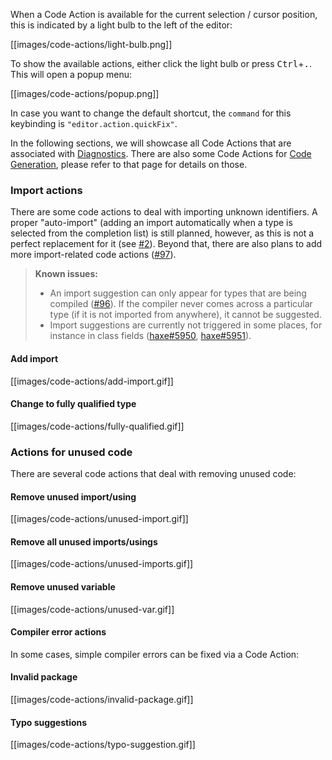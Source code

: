 When a Code Action is available for the current selection / cursor position, this is indicated by a light bulb to the left of the editor:

[[images/code-actions/light-bulb.png]]

To show the available actions, either click the light bulb or press <kbd>Ctrl</kbd>+<kbd>.</kbd>. This will open a popup menu:

[[images/code-actions/popup.png]]

In case you want to change the default shortcut, the `command` for this keybinding is `"editor.action.quickFix"`.

In the following sections, we will showcase all Code Actions that are associated with [Diagnostics](/vshaxe/vshaxe/wiki/Diagnostics). There are also some Code Actions for [Code Generation](/vshaxe/vshaxe/wiki/Code-Generation), please refer to that page for details on those.

### Import actions

There are some code actions to deal with importing unknown identifiers. A proper "auto-import" (adding an import automatically when a type is selected from the completion list) is still planned, however, as this is not a perfect replacement for it (see [#2](/vshaxe/vshaxe/issues/2)). Beyond that, there are also plans to add more import-related code actions ([#97](https://github.com/vshaxe/vshaxe/issues/97)).

>**Known issues:**
> - An import suggestion can only appear for types that are being compiled ([#96](https://github.com/vshaxe/vshaxe/issues/96)). If the compiler never comes across a particular type (if it is not imported from anywhere), it cannot be suggested.
> - Import suggestions are currently not triggered in some places, for instance in class fields ([haxe#5950](https://github.com/HaxeFoundation/haxe/issues/5950), [haxe#5951](https://github.com/HaxeFoundation/haxe/issues/5951)).

#### Add import

[[images/code-actions/add-import.gif]]

#### Change to fully qualified type

[[images/code-actions/fully-qualified.gif]]

### Actions for unused code

There are several code actions that deal with removing unused code:

#### Remove unused import/using

[[images/code-actions/unused-import.gif]]

#### Remove all unused imports/usings

[[images/code-actions/unused-imports.gif]]

#### Remove unused variable

[[images/code-actions/unused-var.gif]]

#### Compiler error actions

In some cases, simple compiler errors can be fixed via a Code Action:

#### Invalid package

[[images/code-actions/invalid-package.gif]]

#### Typo suggestions

[[images/code-actions/typo-suggestion.gif]]